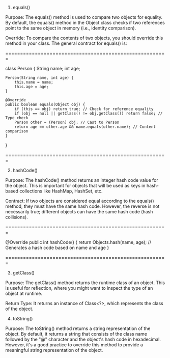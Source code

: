 1. equals()

Purpose: The equals() method is used to compare two objects for equality. By default, the equals() method in the Object class checks if two references point to the same object in memory (i.e., identity comparison).

Override: To compare the contents of two objects, you should override this method in your class. The general contract for equals() is:


=======================================================

class Person {
    String name;
    int age;

    Person(String name, int age) {
        this.name = name;
        this.age = age;
    }

    @Override
    public boolean equals(Object obj) {
        if (this == obj) return true; // Check for reference equality
        if (obj == null || getClass() != obj.getClass()) return false; // Type check
        Person other = (Person) obj; // Cast to Person
        return age == other.age && name.equals(other.name); // Content comparison
    }
}

=======================================================


2. hashCode()

Purpose: The hashCode() method returns an integer hash code value for the object. This is important for objects that will be used as keys in hash-based collections like HashMap, HashSet, etc.

Contract: If two objects are considered equal according to the equals() method, they must have the same hash code. However, the reverse is not necessarily true; different objects can have the same hash code (hash collisions).


=======================================================

@Override
public int hashCode() {
    return Objects.hash(name, age); // Generates a hash code based on name and age
}

=======================================================


3. getClass()

Purpose: The getClass() method returns the runtime class of an object. This is useful for reflection, where you might want to inspect the type of an object at runtime.

Return Type: It returns an instance of Class<?>, which represents the class of the object.


4. toString()

Purpose: The toString() method returns a string representation of the object. By default, it returns a string that consists of the class name followed by the "@" character and the object's hash code in hexadecimal. However, it's a good practice to override this method to provide a meaningful string representation of the object.